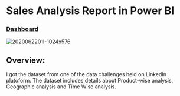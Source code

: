 # Sales Analysis Report in Power BI

### [Dashboard](https://app.powerbi.com/view?r=eyJrIjoiM2YwYTZjOTAtMDNjYi00ZjFmLWFiNTQtNmRjMmJlNDA0OTg5IiwidCI6ImQ3MzA2Mjg2LTllYTUtNDUyNi05N2FjLTJmMzg2MzAwODY4MCJ9&pageName=ReportSection)

![2020062201I-1024x576](https://user-images.githubusercontent.com/72240938/208486908-ed8fd6cd-4ea9-4902-bedd-1cbc00c2dd37.png)

## Overview:

I got the dataset from one of the data challenges held on LinkedIn platoform.
The dataset includes details about Product-wise analysis, Geographic analysis and Time Wise analysis.

